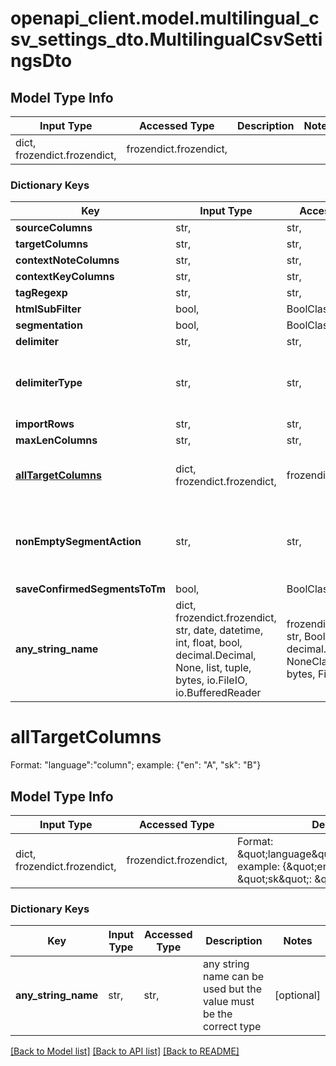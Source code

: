 # openapi_client.model.multilingual_csv_settings_dto.MultilingualCsvSettingsDto

## Model Type Info
Input Type | Accessed Type | Description | Notes
------------ | ------------- | ------------- | -------------
dict, frozendict.frozendict,  | frozendict.frozendict,  |  | 

### Dictionary Keys
Key | Input Type | Accessed Type | Description | Notes
------------ | ------------- | ------------- | ------------- | -------------
**sourceColumns** | str,  | str,  |  | [optional] 
**targetColumns** | str,  | str,  |  | [optional] 
**contextNoteColumns** | str,  | str,  |  | [optional] 
**contextKeyColumns** | str,  | str,  |  | [optional] 
**tagRegexp** | str,  | str,  |  | [optional] 
**htmlSubFilter** | bool,  | BoolClass,  | Default: false | [optional] 
**segmentation** | bool,  | BoolClass,  | Default: true | [optional] 
**delimiter** | str,  | str,  | Default: , | [optional] 
**delimiterType** | str,  | str,  | Default: COMMA | [optional] must be one of ["TAB", "COMMA", "SEMICOLON", "OTHER", ] 
**importRows** | str,  | str,  |  | [optional] 
**maxLenColumns** | str,  | str,  |  | [optional] 
**[allTargetColumns](#allTargetColumns)** | dict, frozendict.frozendict,  | frozendict.frozendict,  | Format: \&quot;language\&quot;:\&quot;column\&quot;; example: {\&quot;en\&quot;: \&quot;A\&quot;, \&quot;sk\&quot;: \&quot;B\&quot;} | [optional] 
**nonEmptySegmentAction** | str,  | str,  |  | [optional] must be one of ["NONE", "CONFIRM", "LOCK", "CONFIRM_LOCK", ] 
**saveConfirmedSegmentsToTm** | bool,  | BoolClass,  |  | [optional] 
**any_string_name** | dict, frozendict.frozendict, str, date, datetime, int, float, bool, decimal.Decimal, None, list, tuple, bytes, io.FileIO, io.BufferedReader | frozendict.frozendict, str, BoolClass, decimal.Decimal, NoneClass, tuple, bytes, FileIO | any string name can be used but the value must be the correct type | [optional]

# allTargetColumns

Format: \"language\":\"column\"; example: {\"en\": \"A\", \"sk\": \"B\"}

## Model Type Info
Input Type | Accessed Type | Description | Notes
------------ | ------------- | ------------- | -------------
dict, frozendict.frozendict,  | frozendict.frozendict,  | Format: \&quot;language\&quot;:\&quot;column\&quot;; example: {\&quot;en\&quot;: \&quot;A\&quot;, \&quot;sk\&quot;: \&quot;B\&quot;} | 

### Dictionary Keys
Key | Input Type | Accessed Type | Description | Notes
------------ | ------------- | ------------- | ------------- | -------------
**any_string_name** | str,  | str,  | any string name can be used but the value must be the correct type | [optional] 

[[Back to Model list]](../../README.md#documentation-for-models) [[Back to API list]](../../README.md#documentation-for-api-endpoints) [[Back to README]](../../README.md)


